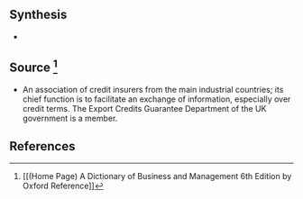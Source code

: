 ## Synthesis
- 
## Source [^1]
- An association of credit insurers from the main industrial countries; its chief function is to facilitate an exchange of information, especially over credit terms. The Export Credits Guarantee Department of the UK government is a member.
## References

[^1]: [[(Home Page) A Dictionary of Business and Management 6th Edition by Oxford Reference]]